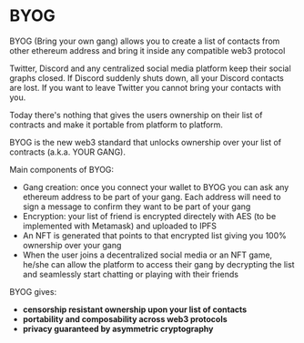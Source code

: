 # BYOG
BYOG (Bring your own gang) allows you to create a list of contacts from other ethereum address and bring it inside any compatible web3 protocol

Twitter, Discord and any centralized social media platform keep their social graphs closed. If Discord suddenly shuts down, all your Discord contacts are lost. If you want to leave Twitter you cannot bring your contacts with you.

Today there's nothing that gives the users ownership on their list of contracts and make it portable from platform to platform.

BYOG is the new web3 standard that unlocks ownership over your list of contracts (a.k.a. YOUR GANG).

Main components of BYOG: 

- Gang creation: once you connect your wallet to BYOG you can ask any ethereum address to be part of your gang. Each address will need to sign a message to confirm they want to be part of your gang 
- Encryption: your list of friend is encrypted directely with AES (to be implemented with Metamask) and uploaded to IPFS
- An NFT is generated that points to that encrypted list giving you 100% ownership over your gang
- When the user joins a decentralized social media or an NFT game, he/she can allow the platform to access their gang by decrypting the list and seamlessly start chatting or playing with their friends

BYOG gives: 
- **censorship resistant ownership upon your list of contacts**
- **portability and composability across web3 protocols**
- **privacy guaranteed by asymmetric cryptography**
